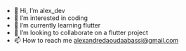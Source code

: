 - 👋 Hi, I’m alex_dev
- 👀 I’m interested in coding
- 🌱 I’m currently learning flutter
- 💞️ I’m looking to collaborate on a flutter project
- 📫 How to reach me alexandredaoudaabassi@gmail.com

<!---
alexdev-ctrl/alexdev-ctrl is a ✨ special ✨ repository because its `README.md` (this file) appears on your GitHub profile.
You can click the Preview link to take a look at your changes.
--->
